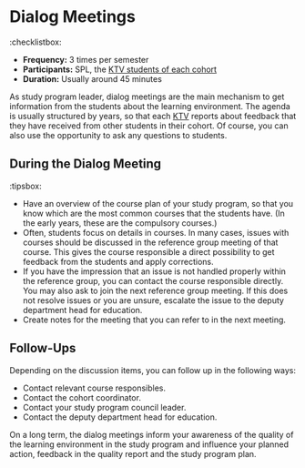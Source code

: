 

# Dialog Meetings

:checklistbox:
* **Frequency:** 3 times per semester
* **Participants:** SPL, the [KTV students of each cohort](studenter.html)
* **Duration:** Usually around 45 minutes


As study program leader, dialog meetings are the main mechanism to get information from the students about the learning environment. The agenda is usually structured by years, so that each [KTV](studenter.html) reports about feedback that they have received from other students in their cohort. Of course, you can also use the opportunity to ask any questions to students.


## During the Dialog Meeting
:tipsbox:
* Have an overview of the course plan of your study program, so that you know which are the most common courses that the students have. (In the early years, these are the compulsory courses.)
* Often, students focus on details in courses. In many cases, issues with courses should be discussed in the reference group meeting of that course. This gives the course responsible a direct possibility to get feedback from the students and apply corrections.
* If you have the impression that an issue is not handled properly within the reference group, you can contact the course responsible directly. You may also ask to join the next reference group meeting. If this does not resolve issues or you are unsure, escalate the issue to the deputy department head for education.
* Create notes for the meeting that you can refer to in the next meeting.


## Follow-Ups

Depending on the discussion items, you can follow up in the following ways:

* Contact relevant course responsibles.
* Contact the cohort coordinator.
* Contact your study program council leader.
* Contact the deputy department head for education.

On a long term, the dialog meetings inform your awareness of the quality of the learning environment in the study program and influence your planned action, feedback in the quality report and the study program plan. 